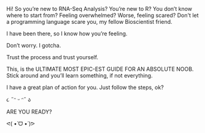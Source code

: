Hi! 
So you’re new to RNA-Seq Analysis? 
You’re new to R? 
You don’t know where to start from? 
Feeling overwhelmed? Worse, feeling scared? 
Don't let a programming language scare you, my fellow Bioscientist friend.

I have been there, so I know how you’re feeling. 

Don’t worry. I gotcha. 

Trust the process and trust yourself. 

This, is the ULTIMATE MOST EPIC-EST GUIDE FOR AN ABSOLUTE NOOB. 
Stick around and you’ll learn something, if not everything. 

I have a great plan of action for you. 
Just follow the steps, ok? 

૮ ˶ᵔ ᵕ ᵔ˶ ა

ARE YOU READY? 

ᕙ(  •̀ ᗜ •́  )ᕗ 
